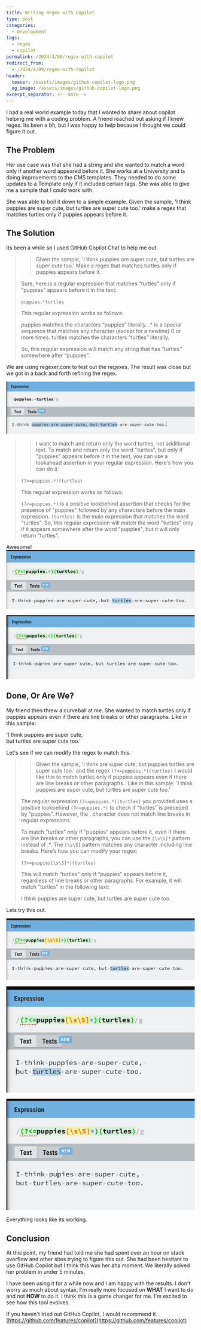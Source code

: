 ```yaml
---
title: Writing Regex with Copilot
type: post
categories:
  - Development
tags:
  - regex
  - copilot
permalink: /2024/4/09/regex-with-copilot
redirect_from:
  - /2024/4/09/regex-with-copilot
header:
  teaser: /assets/images/github-copilot-logo.png
  og_image: /assets/images/github-copilot-logo.png
excerpt_separator: <!--more-->
---
```


I had a real world example today that I wanted to share about copilot helping me with a coding problem. A friend reached out asking if I knew regex. Its been a bit, but I was happy to help because I thought we could figure it out.<!--more-->

## The Problem

Her use case was that she had a string and she wanted to match a word only if another word appeared before it. She works at a University and is doing improvements to the CMS templates. They needed to do some updates to a Template only if it included certain tags. She was able to give me a sample that I could work with.

She was able to boil it down to a simple example. Given the sample, 'I think puppies are super cute, but turtles are super cute too.' make a regex that matches turtles only if puppies appears before it.

## The Solution

Its been a while so I used GitHub Copilot Chat to help me out.

> > Given the sample, 'I think puppies are super cute, but turtles are super cute too.' Make a regex that matches turtles only if puppies appears before it.
>
> Sure, here is a regular expression that matches “turtles” only if “puppies” appears before it in the text:
>
> `puppies.*turtles`
>
> This regular expression works as follows:
>
> puppies matches the characters “puppies” literally.
> .\* is a special sequence that matches any character (except for a newline) 0 or more times.
> turtles matches the characters “turtles” literally.
>
> So, this regular expression will match any string that has “turtles” somewhere after “puppies”.

We are using regexer.com to test out the regexes. The result was close but we got in a back and forth refining the regex.

![Testing regexes on regexer.com](/assets/images/regex-copilot-1.png)

> > I want to match and return only the word turtles, not additional text.
> > To match and return only the word "turtles", but only if "puppies" appears before it in the text, you can use a lookahead assertion in your regular expression. Here's how you can do it:
>
> `(?<=puppies.*)(turtles)`
>
> This regular expression works as follows:
>
> `(?<=puppies.*)` is a positive lookbehind assertion that checks for the presence of "puppies" followed by any characters before the main expression.
> `(turtles)` is the main expression that matches the word "turtles".
> So, this regular expression will match the word "turtles" only if it appears somewhere after the word "puppies", but it will only return "turtles".

Awesome!
![matching turtles](/assets/images/regex-copilot-2.png)

![not matching turtles](/assets/images/regex-copilot-3.png)

## Done, Or Are We?

My friend then threw a curveball at me. She wanted to match turtles only if puppies appears even if there are line breaks or other paragraphs. Like in this sample:

'I think puppies are super cute,<br /> but turtles are super cute too.'

Let's see if we can modify the regex to match this.

> > Given the sample, 'I think are super cute, but puppies turtles are super cute too.' and the regex `(?<=puppies.*)(turtles)` I would like this to match turtles only if puppies appears even if there are line breaks or other paragraphs.. Like in this sample:
> > 'I think puppies are super cute,
> > but turtles are super cute too.'
>
> The regular expression `(?<=puppies.*)(turtles)` you provided uses a positive lookbehind `(?<=puppies.*)` to check if “turtles” is preceded by “puppies”. However, the . character does not match line breaks in regular expressions.
>
> To match “turtles” only if “puppies” appears before it, even if there are line breaks or other paragraphs, you can use the `[\s\S]*` pattern instead of .\*. The `[\s\S]` pattern matches any character including line breaks. Here’s how you can modify your regex:
>
> `(?<=puppies[\s\S]*)(turtles)`
>
> This will match “turtles” only if “puppies” appears before it, regardless of line breaks or other paragraphs. For example, it will match “turtles” in the following text:
>
> I think puppies are super cute,
> but turtles are super cute too.

Lets try this out.

![matching turtles same line](/assets/images/regex-copilot-4.png)

![matching turtles different lines](/assets/images/regex-copilot-5.png)

![not matching turtles](/assets/images/regex-copilot-6.png)

Everything looks like its working.

## Conclusion

At this point, my friend had told me she had spent over an hour on stack overflow and other sites trying to figure this out. She had been hesitant to use GitHub Copilot but I think this was her aha moment. We literally solved her problem in under 5 minutes.

I have been using it for a while now and I am happy with the results. I don't worry as much about syntax, I'm really more focused on **WHAT** I want to do and not **HOW** to do it. I think this is a game changer for me. I'm excited to see how this tool evolves.

If you haven't tried out GitHub Copilot, I would recommend it. [https://github.com/features/copilot](https://github.com/features/copilot)
